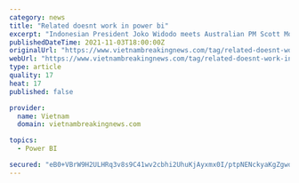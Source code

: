 ```yaml
---
category: news
title: "Related doesnt work in power bi"
excerpt: "Indonesian President Joko Widodo meets Australian PM Scott Morrison on the sidelines of the G20 summit in Rome (Photo courtesy of BPMI Setpres) Jakarta (VNA) – Indonesia and Australia, the world’s two biggest coal exporters ,"
publishedDateTime: 2021-11-03T18:00:00Z
originalUrl: "https://www.vietnambreakingnews.com/tag/related-doesnt-work-in-power-bi/"
webUrl: "https://www.vietnambreakingnews.com/tag/related-doesnt-work-in-power-bi/"
type: article
quality: 17
heat: 17
published: false

provider:
  name: Vietnam
  domain: vietnambreakingnews.com

topics:
  - Power BI

secured: "eB0+VBrW9H2ULHRq3v8s9C41wv2cbhi2UhuKjAyxmx0I/ptpNENckyaKgZgwojKLeOnZszeTMDVSjcSaScmac0DGP9zruAVMH+dD3TgqxODspT5MqcMLawGO3LkAag5S44E2CHIAYmnu8TqSoieG8RsvtVotc60rWXBv9js7iBkJderDdyxIXzaNnCbUmxeBWbO4EH9vQMSrNKcQoam5IWF00UQrI6Rb6TTAPsXkkLP0tlB3cli08C8Khi8VafjH8+kj/xeCQdn+4BXjOwCtN/YSsM5nJV5Db+rEc5oJE2CiqtbKrqwNw62YXTc95SjjjeYqCzqZzPYfwH7l8niGcNlsxhoO/+OwYfo52PSauNQ=;xoa5ElDBttt0Zx1vKaCdwQ=="
---
```


